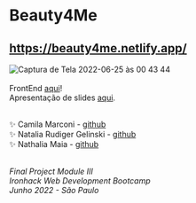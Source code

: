 # Beauty4Me  

## https://beauty4me.netlify.app/

![Captura de Tela 2022-06-25 às 00 43 44](https://user-images.githubusercontent.com/96324159/175756828-4e47f116-cb3c-4f55-a930-98bb4b5b1b73.png)
<br>
<br>
FrontEnd [aqui](https://github.com/natriuge/Beauty4Me_Front)!
<br>
Apresentação de slides [aqui](https://docs.google.com/presentation/d/1SKG41yWYGZviUKKZ1YlFKlrStV6WCHjO96DXzm0KRMs/edit?usp=sharing).
<br>
<br>

✨ Camila Marconi - [github](https://github.com/camimarconi) <br>
✨ Natalia Rudiger Gelinski - [github](https://github.com/natriuge) <br>
✨ Nathalia Maia - [github](https://github.com/nathaliamaia)
<br> 
<br>

<i> Final Project Module III <br>
Ironhack Web Development Bootcamp <br>
Junho 2022 - São Paulo<br><i>
